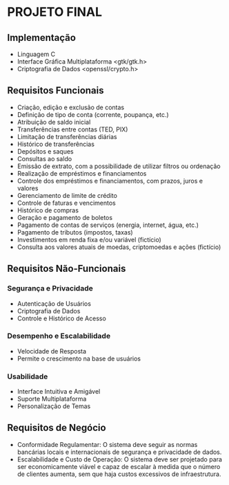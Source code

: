 # PROJETO FINAL

## Implementação
- Linguagem C
- Interface Gráfica Multiplataforma <gtk/gtk.h>
- Criptografia de Dados <openssl/crypto.h>

## Requisitos Funcionais
- Criação, edição e exclusão de contas
- Definição de tipo de conta (corrente, poupança, etc.)
- Atribuição de saldo inicial
- Transferências entre contas (TED, PIX)
- Limitação de transferências diárias
- Histórico de transferências
- Depósitos e saques
- Consultas ao saldo
- Emissão de extrato, com a possibilidade de utilizar filtros ou ordenação 
- Realização de empréstimos e financiamentos
- Controle dos empréstimos e financiamentos, com prazos, juros e valores
- Gerenciamento de limite de crédito
- Controle de faturas e vencimentos
- Histórico de compras
- Geração e pagamento de boletos
- Pagamento de contas de serviços (energia, internet, água, etc.)
- Pagamento de tributos (impostos, taxas)
- Investimentos em renda fixa e/ou variável (fictício)
- Consulta aos valores atuais de moedas, criptomoedas e ações (fictício)

## Requisitos Não-Funcionais

### Segurança e Privacidade
- Autenticação de Usuários
- Criptografia de Dados
- Controle e Histórico de Acesso

### Desempenho e Escalabilidade
- Velocidade de Resposta
- Permite o crescimento na base de usuários

### Usabilidade
- Interface Intuitiva e Amigável
- Suporte Multiplataforma
- Personalização de Temas

## Requisitos de Negócio
- Conformidade Regulamentar: O sistema deve seguir as normas bancárias locais e internacionais de segurança e privacidade de dados.
- Escalabilidade e Custo de Operação: O sistema deve ser projetado para ser economicamente viável e capaz de escalar à medida que o número de clientes aumenta, sem que haja custos excessivos de infraestrutura.